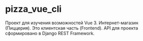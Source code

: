 # pizza_vue_cli
Проект для изучения возможностей Vue 3.
Интернет-магазин (Пиццерия).
Это клиентская часть (Frontend).
API для проекта сформировано в Django REST Framework.
